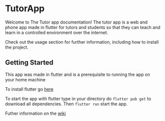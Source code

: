 # TutorApp

Welcome to The Tutor app documentation!
The tutor app is a web and phone app made in flutter for tutors and students so that they can teach and learn in a controlled environment over the internet.

Check out the usage section for further information, including how to install the project.

## Getting Started

This app was made in flutter and is a prerequisite to running the app on your home machine

To install flutter go [here](https://docs.flutter.dev/get-started/install)

To start the app with flutter type in your directory do
`` flutter pub get ``
to download all dependencies. Then
`` flutter run `` 
start the app.

Futher information on the [wiki](https://github.com/tutor-app1/tutordemo/wiki)
